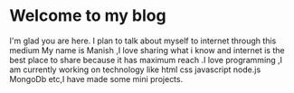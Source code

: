 # Welcome to my blog

I'm glad you are here. I plan to talk about myself to internet through this medium
My name is Manish ,I love sharing what i know and internet is the best place to 
share because it has maximum reach .I love programming ,I am currently working 
on technology like html css javascript node.js MongoDb etc,I have made some 
mini projects.
